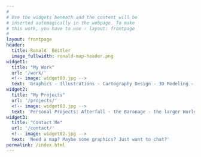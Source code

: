 ```yaml
---
#
# Use the widgets beneath and the content will be
# inserted automagically in the webpage. To make
# this work, you have to use › layout: frontpage
#
layout: frontpage
header:
  title: Ronald  Beitler
  image_fullwidth: ronald-map-header.png
widget1:
  title: "My Work"
  url: '/work/'
  <!-- image: widget03.jpg -->
  text: 'Graphics - Illustrations - Cartography Design - 3D Modeling - and other attempts at art contained within'
widget2:
  title: "My Projects"
  url: '/projects/'
  <!-- image: widget03.jpg -->
  text: 'Personal Projects: Afterfall - the Baronage - the larger World of Eoere'
widget3:
  title: "Contact Me"
  url: '/contact/'
  <!-- image: widget02.jpg -->
  text: 'Need a map? Maybe some graphics? Just want to chat?' 
permalink: /index.html
---
```

